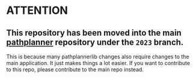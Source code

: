 # ATTENTION
## This repository has been moved into the main [pathplanner](https://github.com/mjansen4857/pathplanner) repository under the `2023` branch.

This is because many pathplannerlib changes also require changes to the main application. It just makes things a lot easier. If you want to contribute to this repo, please contribute to the main repo instead.
